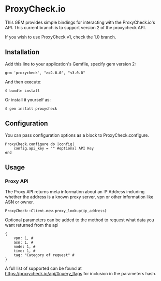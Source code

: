 # ProxyCheck.io

This GEM provides simple bindings for interacting with the ProxyCheck.io's API. This current branch is to support version 2 of the proxycheck API.

If you wish to use ProxyCheck v1, check the 1.0 branch.

## Installation

Add this line to your application's Gemfile, specify gem version 2:

    gem 'proxycheck', ">=2.0.0", "<3.0.0"

And then execute:

    $ bundle install

Or install it yourself as:

    $ gem install proxycheck
    
## Configuration

You can pass configuration options as a block to ProxyCheck.configure.

    ProxyCheck.configure do |config|
		config.api_key = "" #optional API Key
    end


## Usage

### Proxy API
The Proxy API returns meta information about an IP Address including whether the address is a known proxy server, vpn or other information like ASN or owner.

 	ProxyCheck::Client.new.proxy_lookup(ip_address)

   Optional parameters can be added to the method to request what data you want returned from the api
    
    {
        vpn: 1, #
        asn: 1, #
        node: 1, #
        time: 1, #
        tag: "Category of request" #   
    }

A full list of supported can be found at https://proxycheck.io/api/#query_flags for inclusion in the parameters hash.